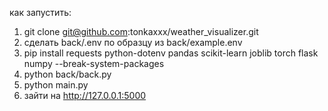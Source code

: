 как запустить:

1. git clone git@github.com:tonkaxxx/weather_visualizer.git
2. сделать back/.env по образцу из back/example.env
3. pip install requests python-dotenv pandas scikit-learn joblib torch flask numpy --break-system-packages
4. python back/back.py
5. python main.py
6. зайти на http://127.0.0.1:5000